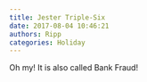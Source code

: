 ```yaml
---
title: Jester Triple-Six
date: 2017-08-04 10:46:21
authors: Ripp
categories: Holiday
---
```


 Oh my! It is also called Bank Fraud!